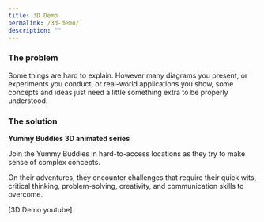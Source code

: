 ```yaml
---
title: 3D Demo
permalink: /3d-demo/
description: ""
---
```

### The problem

Some things are hard to explain. 
However many diagrams you present, or experiments you conduct, or real-world applications you show, some concepts and ideas just need a little something extra to be properly understood.

### The solution
**Yummy Buddies 3D animated series**

Join the Yummy Buddies in hard-to-access locations as 
they try to make sense of complex concepts.

On their adventures, they encounter challenges that require their quick wits, critical thinking, problem-solving, creativity, and communication skills to overcome. 

[3D Demo youtube]